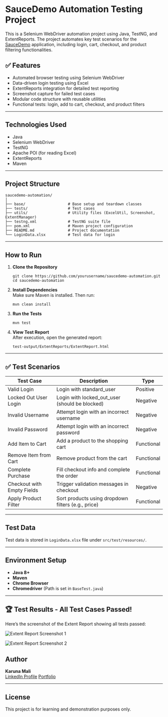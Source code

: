 # SauceDemo Automation Testing Project

This is a Selenium WebDriver automation project using Java, TestNG, and ExtentReports. The project automates key test scenarios for the [SauceDemo](https://www.saucedemo.com/v1/) application, including login, cart, checkout, and product filtering functionalities.

## ✅ Features

- Automated browser testing using Selenium WebDriver  
- Data-driven login testing using Excel  
- ExtentReports integration for detailed test reporting  
- Screenshot capture for failed test cases  
- Modular code structure with reusable utilities  
- Functional tests: login, add to cart, checkout, and product filters


---

## Technologies Used

- Java  
- Selenium WebDriver  
- TestNG  
- Apache POI (for reading Excel)  
- ExtentReports  
- Maven  

---

## Project Structure

```
saucedemo-automation/
│
├── base/                   # Base setup and teardown classes  
├── tests/                  # Test cases  
├── utils/                  # Utility files (ExcelUtil, Screenshot, ExtentManager)  
├── testng.xml              # TestNG suite file  
├── pom.xml                 # Maven project configuration  
├── README.md               # Project documentation  
└── LoginData.xlsx          # Test data for login  
```

---

## How to Run

1. **Clone the Repository**  
   ```
   git clone https://github.com/yourusername/saucedemo-automation.git  
   cd saucedemo-automation  
   ```

2. **Install Dependencies**  
   Make sure Maven is installed. Then run:  
   ```
   mvn clean install  
   ```

3. **Run the Tests**  
   ```
   mvn test  
   ```

4. **View Test Report**  
   After execution, open the generated report:  
   ```
   test-output/ExtentReports/ExtentReport.html  
   ```

---

## ✅ Test Scenarios

| Test Case                    | Description                                          | Type       |
|-----------------------------|------------------------------------------------------|------------|
| Valid Login                 | Login with standard_user                             | Positive   |
| Locked Out User Login       | Login with locked_out_user (should be blocked)       | Negative   |
| Invalid Username            | Attempt login with an incorrect username             | Negative   |
| Invalid Password            | Attempt login with an incorrect password             | Negative   |
| Add Item to Cart            | Add a product to the shopping cart                   | Functional |
| Remove Item from Cart       | Remove product from the cart                         | Functional |
| Complete Purchase           | Fill checkout info and complete the order            | Functional |
| Checkout with Empty Fields  | Trigger validation messages in checkout              | Negative   |
| Apply Product Filter        | Sort products using dropdown filters (e.g., price)   | Functional |


---

## Test Data

Test data is stored in `LoginData.xlsx` file under `src/test/resources/`.

---

## Environment Setup

- **Java 8+**  
- **Maven**  
- **Chrome Browser**  
- **Chromedriver** (Path is set in `BaseTest.java`)  

---

## 🏆 Test Results - All Test Cases Passed!

Here’s the screenshot of the Extent Report showing all tests passed:

![Extent Report Screenshot 1](extent_report_1.png)

![Extent Report Screenshot 2](extent_report_2.png)



## Author

**Karuna Mali**  
[LinkedIn Profile](https://www.linkedin.com/in/karuna-mali-301771285)
[Portfolio](https://karunaportfolio.netlify.app)

---

## License

This project is for learning and demonstration purposes only.
